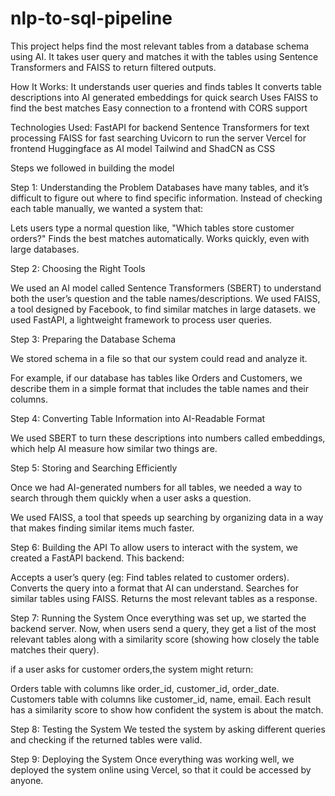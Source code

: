 # nlp-to-sql-pipeline
This project helps find the most relevant tables from a database schema using AI. It takes user query and matches it with the tables using Sentence Transformers and FAISS to return filtered outputs.

How It Works: It understands user queries and finds tables
It converts table descriptions into AI generated embeddings for quick search 
Uses FAISS to find the best matches 
Easy connection to a frontend with CORS support

Technologies Used: FastAPI for backend 
Sentence Transformers for text processing
FAISS for fast searching
Uvicorn to run the server
Vercel for frontend
Huggingface as AI model 
Tailwind and ShadCN as CSS


Steps we followed in building the model

Step 1: Understanding the Problem
Databases have many tables, and it’s difficult to figure out where to find specific information. Instead of checking each table manually, we wanted a system that:

Lets users type a normal question like, "Which tables store customer orders?"
Finds the best matches automatically.
Works quickly, even with large databases.


Step 2: Choosing the Right Tools

We used an AI model called Sentence Transformers (SBERT) to understand both the user’s question and the table names/descriptions.
We used FAISS, a tool designed by Facebook, to find similar matches in large datasets.
we used FastAPI, a lightweight framework to process user queries.


Step 3: Preparing the Database Schema

We stored schema in a file so that our system could read and analyze it.

For example, if our database has tables like Orders and Customers, we describe them in a simple format that includes the table names and their columns.


Step 4: Converting Table Information into AI-Readable Format

We used SBERT to turn these descriptions into numbers called embeddings, which help AI measure how similar two things are.


Step 5: Storing and Searching Efficiently

Once we had AI-generated numbers for all tables, we needed a way to search through them quickly when a user asks a question.

We used FAISS, a tool that speeds up searching by organizing data in a way that makes finding similar items much faster.


Step 6: Building the API
To allow users to interact with the system, we created a FastAPI backend. This backend:

Accepts a user’s query (eg: Find tables related to customer orders).
Converts the query into a format that AI can understand.
Searches for similar tables using FAISS.
Returns the most relevant tables as a response.


Step 7: Running the System
Once everything was set up, we started the backend server. Now, when users send a query, they get a list of the most relevant tables along with a similarity score (showing how closely the table matches their query).

if a user asks for customer orders,the system might return:

Orders table with columns like order_id, customer_id, order_date.
Customers table with columns like customer_id, name, email.
Each result has a similarity score to show how confident the system is about the match.


Step 8: Testing the System
We tested the system by asking different queries and checking if the returned tables were valid.

Step 9: Deploying the System
Once everything was working well, we deployed the system online using Vercel, so that it could be accessed by anyone. 
